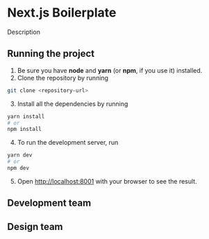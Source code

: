 # Next.js Boilerplate
Description

## Running the project

1. Be sure you have **node** and **yarn** (or **npm**, if you use it) installed.
2. Clone the repository by running
```bash
git clone <repository-url>
```
3. Install all the dependencies by running
```bash
yarn install
# or
npm install
```
4. To run the development server, run
```bash
yarn dev
# or
npm dev
```
5. Open [http://localhost:8001](http://localhost:8001) with your browser to see the result.

## Development team

## Design team

